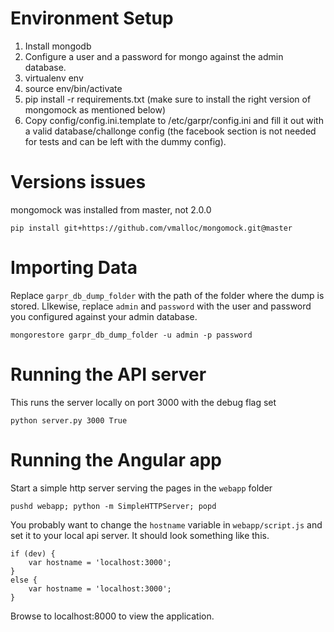 Environment Setup
=================
1. Install mongodb
2. Configure a user and a password for mongo against the admin database.
3. virtualenv env
4. source env/bin/activate
5. pip install -r requirements.txt (make sure to install the right version of mongomock as mentioned below)
6. Copy config/config.ini.template to /etc/garpr/config.ini and fill it out with a valid database/challonge config (the facebook section is not needed for tests and can be left with the dummy config).

Versions issues
===============
mongomock was installed from master, not 2.0.0

    pip install git+https://github.com/vmalloc/mongomock.git@master

Importing Data
==============
Replace `garpr_db_dump_folder` with the path of the folder where the dump is stored. LIkewise, replace `admin` and `password` with the user and password you configured against your admin database.

	mongorestore garpr_db_dump_folder -u admin -p password

Running the API server
======================
This runs the server locally on port 3000 with the debug flag set

    python server.py 3000 True

Running the Angular app
=======================
Start a simple http server serving the pages in the `webapp` folder

	pushd webapp; python -m SimpleHTTPServer; popd

You probably want to change the `hostname` variable in `webapp/script.js` and set it to your local api server. It should look something like this.

	if (dev) {
	    var hostname = 'localhost:3000';
	}
	else {
	    var hostname = 'localhost:3000';
	}

Browse to localhost:8000 to view the application.